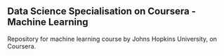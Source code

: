 ## Data Science Specialisation on Coursera - Machine Learning

Repository for machine learning course by Johns Hopkins University, on Coursera.


